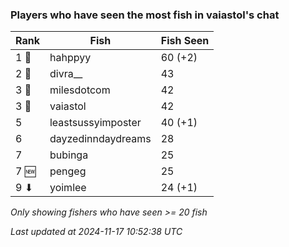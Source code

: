 ### Players who have seen the most fish in vaiastol's chat
| Rank | Fish | Fish Seen |
|------|--------|-----------|
| 1 🥇  | hahppyy  | 60 (+2) |
| 2 🥈  | divra__  | 43 |
| 3 🥉  | milesdotcom  | 42 |
| 3 🥉  | vaiastol  | 42 |
| 5  | leastsussyimposter  | 40 (+1) |
| 6  | dayzedinndaydreams  | 28 |
| 7  | bubinga  | 25 |
| 7 🆕 | pengeg  | 25 |
| 9 ⬇ | yoimlee  | 24 (+1) |

_Only showing fishers who have seen >= 20 fish_

_Last updated at 2024-11-17 10:52:38 UTC_